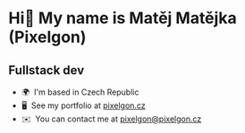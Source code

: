 Hi🤘 My name is Matěj Matějka (Pixelgon)
================================================================================================================================================

Fullstack dev
-------------

* 🌍  I'm based in Czech Republic
* 🖥️  See my portfolio at [pixelgon.cz](http://pixelgon.cz)
* ✉️  You can contact me at [pixelgon@pixelgon.cz](mailto:pixelgon@pixelgon.cz)

